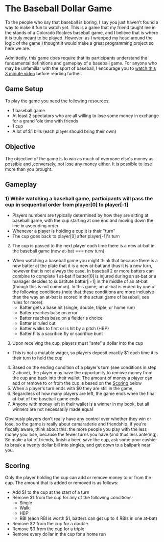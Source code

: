 # The Baseball Dollar Game

To the people who say that baseball is boring, I say you just haven't found a way to make it fun to watch yet. This is a game that my friend taught me in the stands of a Colorado Rockies baseball game, and I believe that is where it is truly meant to be played. However, as I wrapped my head around the logic of the game I thought it would make a great programming project so here we are.

Admittedly, this game does require that its participants understand the fundamental definitions and gameplay of a baseball game. For anyone who may be unfamiliar with the sport of baseball, I encourage you to [watch this 3 minute video](https://youtu.be/skOsApsF0jQ) before reading further.


## Game Setup

To play the game you need the following resources:
* 1 baseball game
* At least 2 spectators who are all willing to lose some money in exchange for a grand 'ole time with friends
* 1 cup
* A lot of $1 bills (each player should bring their own)


## Objective

The objective of the game is to win as much of everyone else's money as possible and ,conversely, not lose any money either. It is possible to lose more than you brought.


## Gameplay

### 1) While watching a baseball game, participants will pass the cup in sequential order from player[0] to player[-1]
  - Players numbers are typically determined by how they are sitting at baseball game, with the cup starting at one end and moving down the line in ascending order
  - Whenever a player is holding a cup it is their "turn"
  - The cup goes back to player[0] after player[-1]'s turn
2. The cup is passed to the next player each time there is a new at-bat in the baseball game (new at-bat === new turn)
  * When watching a baseball game you might think that because there is a new batter at the plate that it is a new at-bat and thus it is a new turn, however that is not always the case. In baseball 2 or more batters can combine to complete 1 at-bat if batter[0] is injured during an at-bat or a manager decides to substitute batter[i+1] in the middle of an at-bat (though this is not common). In this game, an at-bat is ended by one of the following conditions (note that these conditions are more inclusive than the way an at-bat is scored in the actual game of baseball, see rules for more):
    * Batter gets a base hit (single, double, triple, or home run)
    * Batter reaches base on error
    * Batter reaches base on a fielder's choice
    * Batter is ruled out
    * Batter walks to first or is hit by a pitch (HBP)
    * Batter hits a sacrifice fly or sacrifice bunt
3. Upon receiving the cup, players must "ante" a dollar into the cup
  * This is not a mutable wager, so players deposit exactly $1 each time it is their turn to hold the cup
4. Based on the ending condition of a player's turn (see conditions in step 2 above), the player may have the opportunity to remove money from the cup and back into their wallet. The amount of money a player can add or remove to or from the cup is based on the [Scoring](#scoring) below
5. When a player's turn ends with $0 they are still in the game,
6. Regardless of how many players are left, the game ends when the final at-bat of the baseball game ends
7. Anyone with money left in their wallet is a winner in my book, but all winners are not necessarily made equal

Obviously players don't really have any control over whether they win or lose, so the game is really about camaraderie and friendship. If you're fiscally aware, think about this: the more people you play with the less money you lose, because the fewer turns you have (and thus less ante'ing). So make a lot of friends, finish a beer, save the cup, ask some poor cashier to break a twenty dollar bill into singles, and get down to a ballpark near you.


## Scoring
Only the player holding the cup can add or remove money to or from the cup. The amount that is added or removed is as follows:
* Add $1 to the cup at the start of a turn
* Remove $1 from the cup for any of the following conditions:
  * Single
  * Walk
  * HBP
  * RBI (each RBI is worth $1, batters can get up to 4 RBIs in one at-bat)
* Remove $2 from the cup for a double
* Remove $3 from the cup for a triple
* Remove every dollar in the cup for a home run
